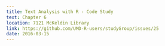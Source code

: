 ```yaml
---
title: Text Analysis with R - Code Study
text: Chapter 6
location: 7121 McKeldin Library 
link: https://github.com/UMD-R-users/studyGroup/issues/25
date: 2016-03-15
---
```

